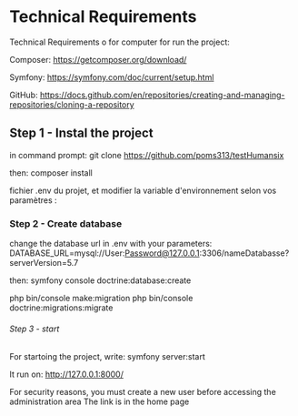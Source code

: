 # Technical Requirements

Technical Requirements o for computer for run the project:

Composer:
https://getcomposer.org/download/

Symfony:
https://symfony.com/doc/current/setup.html

GitHub:
https://docs.github.com/en/repositories/creating-and-managing-repositories/cloning-a-repository


## Step 1 - Instal the project

in command prompt:
git clone https://github.com/poms313/testHumansix


then:
composer install 

 fichier .env du projet, et modifier la variable d'environnement selon vos paramètres :
        

### Step 2 - Create database

change the database url in .env with your parameters:
DATABASE_URL=mysql://User:Password@127.0.0.1:3306/nameDatabasse?serverVersion=5.7

then:
symfony console doctrine:database:create

php bin/console make:migration
php bin/console doctrine:migrations:migrate


###### Step 3 - start

For startoing the project, write:
symfony server:start

It run on: http://127.0.0.1:8000/

For security reasons, you must create a new user before accessing the administration area
The link is in the home page
